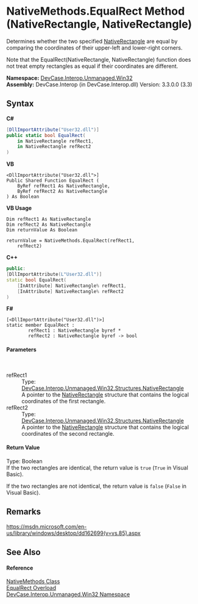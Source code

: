 # NativeMethods.EqualRect Method (NativeRectangle, NativeRectangle)
 

Determines whether the two specified <a href="T_DevCase_Interop_Unmanaged_Win32_Structures_NativeRectangle">NativeRectangle</a> are equal by comparing the coordinates of their upper-left and lower-right corners. 

 Note that the EqualRect(NativeRectangle, NativeRectangle) function does not treat empty rectangles as equal if their coordinates are different.

**Namespace:**&nbsp;<a href="N_DevCase_Interop_Unmanaged_Win32">DevCase.Interop.Unmanaged.Win32</a><br />**Assembly:**&nbsp;DevCase.Interop (in DevCase.Interop.dll) Version: 3.3.0.0 (3.3)

## Syntax

**C#**<br />
``` C#
[DllImportAttribute("User32.dll")]
public static bool EqualRect(
	in NativeRectangle refRect1,
	in NativeRectangle refRect2
)
```

**VB**<br />
``` VB
<DllImportAttribute("User32.dll">]
Public Shared Function EqualRect ( 
	ByRef refRect1 As NativeRectangle,
	ByRef refRect2 As NativeRectangle
) As Boolean
```

**VB Usage**<br />
``` VB Usage
Dim refRect1 As NativeRectangle
Dim refRect2 As NativeRectangle
Dim returnValue As Boolean

returnValue = NativeMethods.EqualRect(refRect1, 
	refRect2)
```

**C++**<br />
``` C++
public:
[DllImportAttribute(L"User32.dll")]
static bool EqualRect(
	[InAttribute] NativeRectangle% refRect1, 
	[InAttribute] NativeRectangle% refRect2
)
```

**F#**<br />
``` F#
[<DllImportAttribute("User32.dll")>]
static member EqualRect : 
        refRect1 : NativeRectangle byref * 
        refRect2 : NativeRectangle byref -> bool 

```


#### Parameters
&nbsp;<dl><dt>refRect1</dt><dd>Type: <a href="T_DevCase_Interop_Unmanaged_Win32_Structures_NativeRectangle">DevCase.Interop.Unmanaged.Win32.Structures.NativeRectangle</a><br />A pointer to the <a href="T_DevCase_Interop_Unmanaged_Win32_Structures_NativeRectangle">NativeRectangle</a> structure that contains the logical coordinates of the first rectangle.</dd><dt>refRect2</dt><dd>Type: <a href="T_DevCase_Interop_Unmanaged_Win32_Structures_NativeRectangle">DevCase.Interop.Unmanaged.Win32.Structures.NativeRectangle</a><br />A pointer to the <a href="T_DevCase_Interop_Unmanaged_Win32_Structures_NativeRectangle">NativeRectangle</a> structure that contains the logical coordinates of the second rectangle.</dd></dl>

#### Return Value
Type: Boolean<br />If the two rectangles are identical, the return value is `true` (`True` in Visual Basic). 

 If the two rectangles are not identical, the return value is `false` (`False` in Visual Basic).

## Remarks
<a href="https://msdn.microsoft.com/en-us/library/windows/desktop/dd162699(v=vs.85).aspx" target="_blank">https://msdn.microsoft.com/en-us/library/windows/desktop/dd162699(v=vs.85).aspx</a>

## See Also


#### Reference
<a href="T_DevCase_Interop_Unmanaged_Win32_NativeMethods">NativeMethods Class</a><br /><a href="Overload_DevCase_Interop_Unmanaged_Win32_NativeMethods_EqualRect">EqualRect Overload</a><br /><a href="N_DevCase_Interop_Unmanaged_Win32">DevCase.Interop.Unmanaged.Win32 Namespace</a><br />